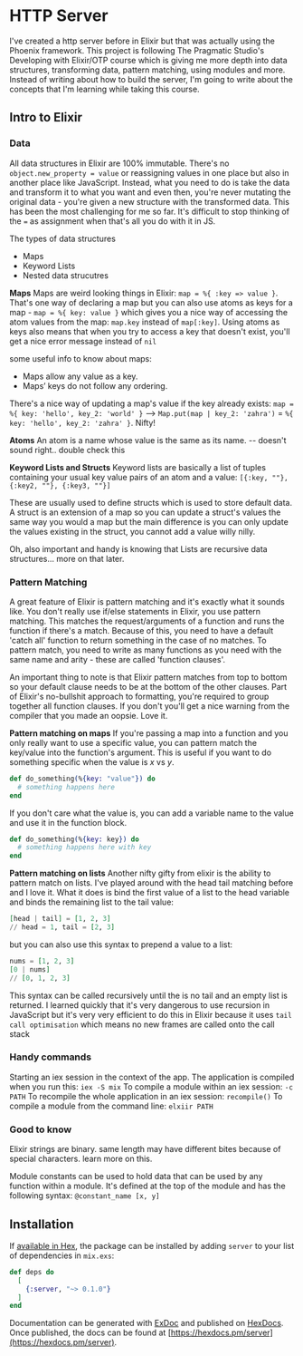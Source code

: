 # HTTP Server

I've created a http server before in Elixir but that was actually using the Phoenix framework. This project is following The Pragmatic Studio's Developing with Elixir/OTP course which is giving me more depth into data structures, transforming data, pattern matching, using modules and more. Instead of writing about how to build the server, I'm going to write about the concepts that I'm learning while taking this course.

## Intro to Elixir

### Data
All data structures in Elixir are 100% immutable. There's no `object.new_property = value` or reassigning values in one place but also in another place like JavaScript. Instead, what you need to do is take the data and transform it to what you want and even then, you're never mutating the original data - you're given a new structure with the transformed data. This has been the most challenging for me so far. It's difficult to stop thinking of the `=` as assignment when that's all you do with it in JS.

The types of data structures
- Maps
- Keyword Lists
- Nested data strucutres

**Maps**
Maps are weird looking things in Elixir: `map = %{ :key => value }`. That's one way of declaring a map but you can also use atoms as keys for a map - `map = %{ key: value }` which gives you a nice way of accessing the atom values from the map: `map.key` instead of `map[:key]`. Using atoms as keys also means that when you try to access a key that doesn't exist, you'll get a nice error message instead of `nil`

some useful info to know about maps:
- Maps allow any value as a key.
- Maps’ keys do not follow any ordering.

There's a nice way of updating a map's value if the key already exists: `map = %{ key: 'hello', key_2: 'world' }` --> `Map.put(map | key_2: 'zahra')` = `%{ key: 'hello', key_2: 'zahra' }`. Nifty!

**Atoms**
An atom is a name whose value is the same as its name. -- doesn't sound right.. double check this

**Keyword Lists and Structs**
Keyword lists are basically a list of tuples containing your usual key value pairs of an atom and a value: `[{:key, ""}, {:key2, ""}, {:key3, ""}]`

These are usually used to define structs which is used to store default data. A struct is an extension of a map so you can update a struct's values the same way you would a map but the main difference is you can only update the values existing in the struct, you cannot add a value willy nilly.

Oh, also important and handy is knowing that Lists are recursive data structures... more on that later.

### Pattern Matching
A great feature of Elixir is pattern matching and it's exactly what it sounds like. You don't really use if/else statements in Elixir, you use pattern matching. This matches the request/arguments of a function and runs the function if there's a match. Because of this, you need to have a default 'catch all' function to return something in the case of no matches. To pattern match, you need to write as many functions as you need with the same name and arity - these are called 'function clauses'.

An important thing to note is that Elixir pattern matches from top to bottom so your default clause needs to be at the bottom of the other clauses. Part of Elixir's no-bullshit approach to formatting, you're required to group together all function clauses. If you don't you'll get a nice warning from the compiler that you made an oopsie. Love it.

**Pattern matching on maps**
If you're passing a map into a function and you only really want to use a specific value, you can pattern match the key/value into the function's argument. This is useful if you want to do something specific when the value is _x_ vs _y_.
```elixir
def do_something(%{key: "value"}) do
  # something happens here
end
```
If you don't care what the value is, you can add a variable name to the value and use it in the function block.
```elixir
def do_something(%{key: key}) do
  # something happens here with key
end
```

**Pattern matching on lists**
Another nifty gifty from elixir is the ability to pattern match on lists. I've played around with the head tail matching before and I love it. What it does is bind the first value of a list to the head variable and binds the remaining list to the tail value:
```elixir
[head | tail] = [1, 2, 3]
// head = 1, tail = [2, 3]
```
but you can also use this syntax to prepend a value to a list:
```elixir
nums = [1, 2, 3]
[0 | nums]
// [0, 1, 2, 3]
```
This syntax can be called recursively until the is no tail and an empty list is returned. I learned quickly that it's very dangerous to use recursion in JavaScript but it's very very efficient to do this in Elixir because it uses `tail call optimisation` which means no new frames are called onto the call stack

### Handy commands

Starting an iex session in the context of the app. The application is compiled when you run this: `iex -S mix`
To compile a module within an iex session: `-c PATH`
To recompile the whole application in an iex session: `recompile()`
To compile a module from the command line: `elxiir PATH`

### Good to know

Elixir strings are binary. same length may have different bites because of special characters. learn more on this.

Module constants can be used to hold data that can be used by any function within a module. It's defined at the top of the module and has the following syntax: `@constant_name [x, y]`


## Installation

If [available in Hex](https://hex.pm/docs/publish), the package can be installed
by adding `server` to your list of dependencies in `mix.exs`:

```elixir
def deps do
  [
    {:server, "~> 0.1.0"}
  ]
end
```

Documentation can be generated with [ExDoc](https://github.com/elixir-lang/ex_doc)
and published on [HexDocs](https://hexdocs.pm). Once published, the docs can
be found at [https://hexdocs.pm/server](https://hexdocs.pm/server).

